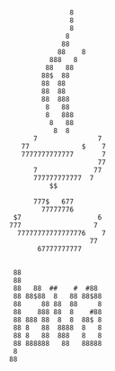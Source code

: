 #
                           8
                           8
                           8
                          8
                         88
                        88    8
                      888   8
                     88   88
                    88$  88
                    88  88
                    88  88
                    88  888
                     8   88
                     8   888
                      8   88
                       8  8
                  7               7
               77             $    7
               7777777777777       7
                                  77
                  7              77
                  777777777777  7
                      $$

                  777$   677
                    77777776
             $7                   6
            777                  7
              77777777777777776    7
                                77
                   67777777777


             88
             88
             88   88  ##    #  #88
             88 88$88  8   88 88$88
             88     88 88  88     8
             88    888 88  8    #88
             88 888 88  8  8  88$ 8
             88 8   88  8888  8   8
             88 8   88  888   8   8
             88 888888   88   88888
             8
            88
